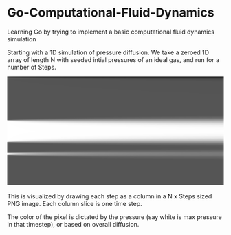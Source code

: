 # Go-Computational-Fluid-Dynamics
Learning Go by trying to implement a basic computational fluid dynamics simulation

Starting with a 1D simulation of pressure diffusion. We take a zeroed 1D array of length N
with seeded intial pressures of an ideal gas, and run for a number of Steps.

![Example sim](https://github.com/Elucidation/Go-Computational-Fluid-Dynamics/blob/master/navier_stokes_1D/1d_simN1000x2000S.png)

This is visualized by drawing each step as a column in a N x Steps sized PNG image. Each column slice is one time step.

The color of the pixel is dictated by the pressure (say white is max pressure in that timestep), or based on overall diffusion.
